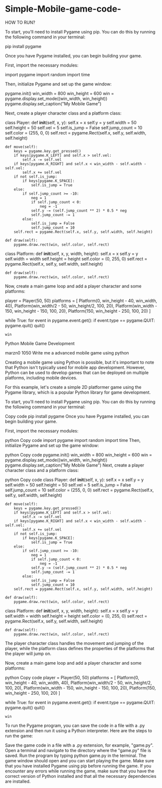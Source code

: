 # Simple-Mobile-game-code-

HOW TO RUN?

To start, you'll need 
to install Pygame using pip.
You can do this by running
the following command in your terminal:

pip install pygame

Once you have Pygame installed, you can begin building your game.

First, import the necessary modules:

import pygame
import random
import time

Then, initialize Pygame 
and set up the game window:

pygame.init()
win_width = 800
win_height = 600
win = pygame.display.set_mode((win_width, win_height))
pygame.display.set_caption("My Mobile Game")

Next, create a player 
character class and a platform class:

class Player:
    def __init__(self, x, y):
        self.x = x
        self.y = y
        self.width = 50
        self.height = 50
        self.vel = 5
        self.is_jump = False
        self.jump_count = 10
        self.color = (255, 0, 0)
        self.rect = pygame.Rect(self.x, self.y, self.width, self.height)

    def move(self):
        keys = pygame.key.get_pressed()
        if keys[pygame.K_LEFT] and self.x > self.vel:
            self.x -= self.vel
        if keys[pygame.K_RIGHT] and self.x < win_width - self.width - self.vel:
            self.x += self.vel
        if not self.is_jump:
            if keys[pygame.K_SPACE]:
                self.is_jump = True
        else:
            if self.jump_count >= -10:
                neg = 1
                if self.jump_count < 0:
                    neg = -1
                self.y -= (self.jump_count ** 2) * 0.5 * neg
                self.jump_count -= 1
            else:
                self.is_jump = False
                self.jump_count = 10
        self.rect = pygame.Rect(self.x, self.y, self.width, self.height)

    def draw(self):
        pygame.draw.rect(win, self.color, self.rect)

class Platform:
    def __init__(self, x, y, width, height):
        self.x = x
        self.y = y
        self.width = width
        self.height = height
        self.color = (0, 255, 0)
        self.rect = pygame.Rect(self.x, self.y, self.width, self.height)

    def draw(self):
        pygame.draw.rect(win, self.color, self.rect)


Now, create a main game loop and add 
a player character and some platforms:

player = Player(50, 50)
platforms = [
    Platform(0, win_height - 40, win_width, 40),
    Platform(win_width/2 - 50, win_height/2, 100, 20),
    Platform(win_width - 150, win_height - 150, 100, 20),
    Platform(150, win_height - 250, 100, 20)
]

while True:
    for event in pygame.event.get():
        if event.type == pygame.QUIT:
            pygame.quit()
            quit()

    win



Python Mobile Game Development


marzn0 1050
Write me a advanced mobile game using python

Creating a mobile game using Python is possible, but it's important to note that Python isn't typically used for mobile app development. However, Python can be used to develop games that can be deployed on multiple platforms, including mobile devices.

For this example, let's create a simple 2D platformer game using the Pygame library, which is a popular Python library for game development.

To start, you'll need to install Pygame using pip. You can do this by running the following command in your terminal:

Copy code
pip install pygame
Once you have Pygame installed, you can begin building your game.

First, import the necessary modules:

python
Copy code
import pygame
import random
import time
Then, initialize Pygame and set up the game window:

python
Copy code
pygame.init()
win_width = 800
win_height = 600
win = pygame.display.set_mode((win_width, win_height))
pygame.display.set_caption("My Mobile Game")
Next, create a player character class and a platform class:

python
Copy code
class Player:
    def __init__(self, x, y):
        self.x = x
        self.y = y
        self.width = 50
        self.height = 50
        self.vel = 5
        self.is_jump = False
        self.jump_count = 10
        self.color = (255, 0, 0)
        self.rect = pygame.Rect(self.x, self.y, self.width, self.height)

    def move(self):
        keys = pygame.key.get_pressed()
        if keys[pygame.K_LEFT] and self.x > self.vel:
            self.x -= self.vel
        if keys[pygame.K_RIGHT] and self.x < win_width - self.width - self.vel:
            self.x += self.vel
        if not self.is_jump:
            if keys[pygame.K_SPACE]:
                self.is_jump = True
        else:
            if self.jump_count >= -10:
                neg = 1
                if self.jump_count < 0:
                    neg = -1
                self.y -= (self.jump_count ** 2) * 0.5 * neg
                self.jump_count -= 1
            else:
                self.is_jump = False
                self.jump_count = 10
        self.rect = pygame.Rect(self.x, self.y, self.width, self.height)

    def draw(self):
        pygame.draw.rect(win, self.color, self.rect)

class Platform:
    def __init__(self, x, y, width, height):
        self.x = x
        self.y = y
        self.width = width
        self.height = height
        self.color = (0, 255, 0)
        self.rect = pygame.Rect(self.x, self.y, self.width, self.height)

    def draw(self):
        pygame.draw.rect(win, self.color, self.rect)
The player character class handles the movement and jumping of the player, while the platform class defines the properties of the platforms that the player will jump on.

Now, create a main game loop and add a player character and some platforms:

python
Copy code
player = Player(50, 50)
platforms = [
    Platform(0, win_height - 40, win_width, 40),
    Platform(win_width/2 - 50, win_height/2, 100, 20),
    Platform(win_width - 150, win_height - 150, 100, 20),
    Platform(150, win_height - 250, 100, 20)
]

while True:
    for event in pygame.event.get():
        if event.type == pygame.QUIT:
            pygame.quit()
            quit()

    win


To run the Pygame program, you can save the code in a file with a .py extension and then run it using a Python interpreter. Here are the steps to run the game:

Save the game code in a file with a .py extension, for example, "game.py".
Open a terminal and navigate to the directory where the "game.py" file is saved.
Run the program by typing python game.py in the terminal.
The game window should open and you can start playing the game.
Make sure that you have installed Pygame using pip before running the game. If you encounter any errors while running the game, make sure that you have the correct version of Python installed and that all
 the necessary dependencies are installed.




